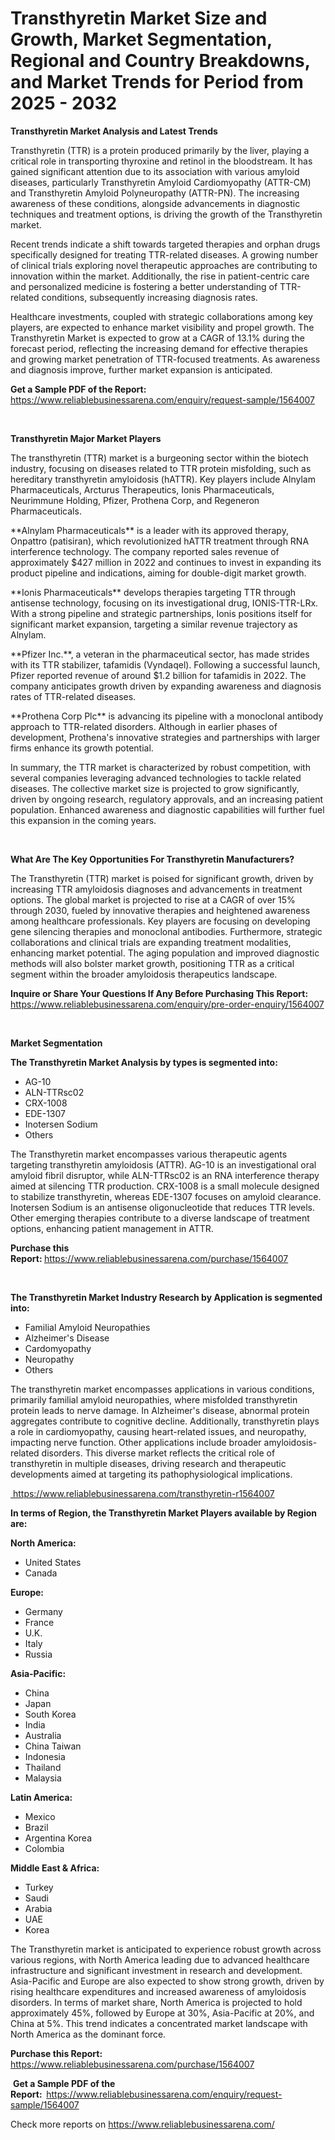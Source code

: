 <p><h1>Transthyretin Market Size and Growth, Market Segmentation, Regional and Country Breakdowns, and Market Trends for Period from 2025 -  2032</h1></p><p><strong>Transthyretin Market Analysis and Latest Trends</strong></p>
<p><p>Transthyretin (TTR) is a protein produced primarily by the liver, playing a critical role in transporting thyroxine and retinol in the bloodstream. It has gained significant attention due to its association with various amyloid diseases, particularly Transthyretin Amyloid Cardiomyopathy (ATTR-CM) and Transthyretin Amyloid Polyneuropathy (ATTR-PN). The increasing awareness of these conditions, alongside advancements in diagnostic techniques and treatment options, is driving the growth of the Transthyretin market.</p><p>Recent trends indicate a shift towards targeted therapies and orphan drugs specifically designed for treating TTR-related diseases. A growing number of clinical trials exploring novel therapeutic approaches are contributing to innovation within the market. Additionally, the rise in patient-centric care and personalized medicine is fostering a better understanding of TTR-related conditions, subsequently increasing diagnosis rates.</p><p>Healthcare investments, coupled with strategic collaborations among key players, are expected to enhance market visibility and propel growth. The Transthyretin Market is expected to grow at a CAGR of 13.1% during the forecast period, reflecting the increasing demand for effective therapies and growing market penetration of TTR-focused treatments. As awareness and diagnosis improve, further market expansion is anticipated.</p></p>
<p><strong>Get a Sample PDF of the Report:&nbsp;</strong> <a href="https://www.reliablebusinessarena.com/enquiry/request-sample/1564007?utm_campaign=3118&utm_medium=2&utm_source=Github&utm_content=ia&utm_term=08032025&utm_id=transthyretin">https://www.reliablebusinessarena.com/enquiry/request-sample/1564007</a></p>
<p>&nbsp;</p>
<p><strong>Transthyretin Major Market Players</strong></p>
<p><p>The transthyretin (TTR) market is a burgeoning sector within the biotech industry, focusing on diseases related to TTR protein misfolding, such as hereditary transthyretin amyloidosis (hATTR). Key players include Alnylam Pharmaceuticals, Arcturus Therapeutics, Ionis Pharmaceuticals, Neurimmune Holding, Pfizer, Prothena Corp, and Regeneron Pharmaceuticals.</p><p>**Alnylam Pharmaceuticals** is a leader with its approved therapy, Onpattro (patisiran), which revolutionized hATTR treatment through RNA interference technology. The company reported sales revenue of approximately $427 million in 2022 and continues to invest in expanding its product pipeline and indications, aiming for double-digit market growth.</p><p>**Ionis Pharmaceuticals** develops therapies targeting TTR through antisense technology, focusing on its investigational drug, IONIS-TTR-LRx. With a strong pipeline and strategic partnerships, Ionis positions itself for significant market expansion, targeting a similar revenue trajectory as Alnylam.</p><p>**Pfizer Inc.**, a veteran in the pharmaceutical sector, has made strides with its TTR stabilizer, tafamidis (Vyndaqel). Following a successful launch, Pfizer reported revenue of around $1.2 billion for tafamidis in 2022. The company anticipates growth driven by expanding awareness and diagnosis rates of TTR-related diseases.</p><p>**Prothena Corp Plc** is advancing its pipeline with a monoclonal antibody approach to TTR-related disorders. Although in earlier phases of development, Prothena's innovative strategies and partnerships with larger firms enhance its growth potential.</p><p>In summary, the TTR market is characterized by robust competition, with several companies leveraging advanced technologies to tackle related diseases. The collective market size is projected to grow significantly, driven by ongoing research, regulatory approvals, and an increasing patient population. Enhanced awareness and diagnostic capabilities will further fuel this expansion in the coming years.</p></p>
<p>&nbsp;</p>
<p><strong>What Are The Key Opportunities For Transthyretin Manufacturers?</strong></p>
<p><p>The Transthyretin (TTR) market is poised for significant growth, driven by increasing TTR amyloidosis diagnoses and advancements in treatment options. The global market is projected to rise at a CAGR of over 15% through 2030, fueled by innovative therapies and heightened awareness among healthcare professionals. Key players are focusing on developing gene silencing therapies and monoclonal antibodies. Furthermore, strategic collaborations and clinical trials are expanding treatment modalities, enhancing market potential. The aging population and improved diagnostic methods will also bolster market growth, positioning TTR as a critical segment within the broader amyloidosis therapeutics landscape.</p></p>
<p><strong>Inquire or Share Your Questions If Any Before Purchasing This Report:</strong> <a href="https://www.reliablebusinessarena.com/enquiry/pre-order-enquiry/1564007?utm_campaign=3118&utm_medium=2&utm_source=Github&utm_content=ia&utm_term=08032025&utm_id=transthyretin">https://www.reliablebusinessarena.com/enquiry/pre-order-enquiry/1564007</a></p>
<p>&nbsp;</p>
<p><strong>Market Segmentation</strong></p>
<p><strong>The Transthyretin Market Analysis by types is segmented into:</strong></p>
<p><ul><li>AG-10</li><li>ALN-TTRsc02</li><li>CRX-1008</li><li>EDE-1307</li><li>Inotersen Sodium</li><li>Others</li></ul></p>
<p><p>The Transthyretin market encompasses various therapeutic agents targeting transthyretin amyloidosis (ATTR). AG-10 is an investigational oral amyloid fibril disruptor, while ALN-TTRsc02 is an RNA interference therapy aimed at silencing TTR production. CRX-1008 is a small molecule designed to stabilize transthyretin, whereas EDE-1307 focuses on amyloid clearance. Inotersen Sodium is an antisense oligonucleotide that reduces TTR levels. Other emerging therapies contribute to a diverse landscape of treatment options, enhancing patient management in ATTR.</p></p>
<p><strong>Purchase this Report:&nbsp;</strong><a href="https://www.reliablebusinessarena.com/purchase/1564007?utm_campaign=3118&utm_medium=2&utm_source=Github&utm_content=ia&utm_term=08032025&utm_id=transthyretin">https://www.reliablebusinessarena.com/purchase/1564007</a></p>
<p>&nbsp;</p>
<p><strong>The Transthyretin Market Industry Research by Application is segmented into:</strong></p>
<p><ul><li>Familial Amyloid Neuropathies</li><li>Alzheimer's Disease</li><li>Cardomyopathy</li><li>Neuropathy</li><li>Others</li></ul></p>
<p><p>The transthyretin market encompasses applications in various conditions, primarily familial amyloid neuropathies, where misfolded transthyretin protein leads to nerve damage. In Alzheimer's disease, abnormal protein aggregates contribute to cognitive decline. Additionally, transthyretin plays a role in cardiomyopathy, causing heart-related issues, and neuropathy, impacting nerve function. Other applications include broader amyloidosis-related disorders. This diverse market reflects the critical role of transthyretin in multiple diseases, driving research and therapeutic developments aimed at targeting its pathophysiological implications.</p></p>
<p><a href="https://www.reliablebusinessarena.com/transthyretin-r1564007?utm_campaign=3118&utm_medium=2&utm_source=Github&utm_content=ia&utm_term=08032025&utm_id=transthyretin">&nbsp;https://www.reliablebusinessarena.com/transthyretin-r1564007</a></p>
<p><strong>In terms of Region, the Transthyretin Market Players available by Region are:</strong></p>
<p>
    <p> <strong> North America: </strong>
        <ul>
            <li>United States</li>
            <li>Canada</li>
        </ul>
        </p> 
    <p> <strong> Europe: </strong>
        <ul>
            <li>Germany</li>
            <li>France</li>
            <li>U.K.</li>
            <li>Italy</li>
            <li>Russia</li>
        </ul>
        </p> 
    <p> <strong> Asia-Pacific: </strong>
        <ul>
            <li>China</li>
            <li>Japan</li>
            <li>South Korea</li>
            <li>India</li>
            <li>Australia</li>
            <li>China Taiwan</li>
            <li>Indonesia</li>
            <li>Thailand</li>
            <li>Malaysia</li>
        </ul>
        </p> 
    <p> <strong> Latin America: </strong>
        <ul>
            <li>Mexico</li>
            <li>Brazil</li>
            <li>Argentina Korea</li>
            <li>Colombia</li>
        </ul>
        </p> 
    <p> <strong> Middle East & Africa: </strong>
        <ul>
            <li>Turkey</li>
            <li>Saudi</li>
            <li>Arabia</li>
            <li>UAE</li>
            <li>Korea</li>
        </ul>
    </p>
    </p>
<p><p>The Transthyretin market is anticipated to experience robust growth across various regions, with North America leading due to advanced healthcare infrastructure and significant investment in research and development. Asia-Pacific and Europe are also expected to show strong growth, driven by rising healthcare expenditures and increased awareness of amyloidosis disorders. In terms of market share, North America is projected to hold approximately 45%, followed by Europe at 30%, Asia-Pacific at 20%, and China at 5%. This trend indicates a concentrated market landscape with North America as the dominant force.</p></p>
<p><strong>Purchase this Report: </strong><a href="https://www.reliablebusinessarena.com/purchase/1564007?utm_campaign=3118&utm_medium=2&utm_source=Github&utm_content=ia&utm_term=08032025&utm_id=transthyretin">https://www.reliablebusinessarena.com/purchase/1564007</a></p>
<p>&nbsp;<strong>Get a Sample PDF of the Report:&nbsp;&nbsp;</strong><a href="https://www.reliablebusinessarena.com/enquiry/request-sample/1564007?utm_campaign=3118&utm_medium=2&utm_source=Github&utm_content=ia&utm_term=08032025&utm_id=transthyretin">https://www.reliablebusinessarena.com/enquiry/request-sample/1564007</a></p>
<p><strong></strong></p>
<p>Check more reports on <a href="https://www.reliablebusinessarena.com/?utm_campaign=3118&utm_medium=2&utm_source=Github&utm_content=ia&utm_term=08032025&utm_id=transthyretin">https://www.reliablebusinessarena.com/</a></p>